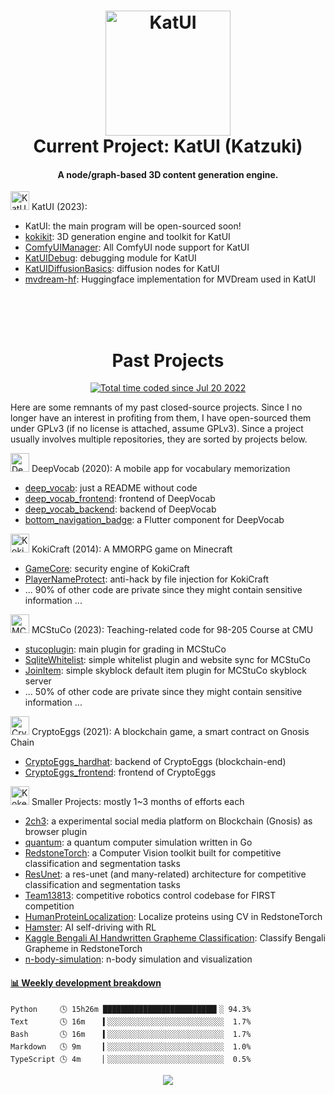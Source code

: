 <h1 align="center">
  <img src="https://kokecacao.me/static/img/katui_logo_horizontal_printed.png" alt="KatUI" width="200">
  <br>Current Project: KatUI (Katzuki)
</h1>

<h4 align="center">A node/graph-based 3D content generation engine.</h4>

<img src="https://kokecacao.me/static/img/katzuki.png" alt="KatUI" height="30"> KatUI (2023): 
- KatUI: the main program will be open-sourced soon!
- [kokikit](https://github.com/KokeCacao/kokikit): 3D generation engine and toolkit for KatUI
- [ComfyUIManager](https://github.com/KokeCacao/ComfyUIManager): All ComfyUI node support for KatUI
- [KatUIDebug](https://github.com/KokeCacao/KatUIDebug): debugging module for KatUI
- [KatUIDiffusionBasics](https://github.com/KokeCacao/KatUIDiffusionBasics): diffusion nodes for KatUI
- [mvdream-hf](https://github.com/KokeCacao/mvdream-hf): Huggingface implementation for MVDream used in KatUI

<br>

<h1 align="center">
  <br>Past Projects
</h1>

<p align="center">
  <a href="https://wakatime.com/@5d39136d-911d-4ceb-9dae-178d9dbef0cd"><img src="https://wakatime.com/badge/user/5d39136d-911d-4ceb-9dae-178d9dbef0cd.svg" alt="Total time coded since Jul 20 2022" /></a>
</p>

Here are some remnants of my past closed-source projects. Since I no longer have an interest in profiting from them, I have open-sourced them under GPLv3 (if no license is attached, assume GPLv3). Since a project usually involves multiple repositories, they are sorted by projects below.

<img src="https://kokecacao.me/static/img/deep_vocab.png" alt="DeepVocab" height="30"> DeepVocab (2020): A mobile app for vocabulary memorization
- [deep_vocab](https://github.com/KokeCacao/deep_vocab): just a README without code
- [deep_vocab_frontend](https://github.com/KokeCacao/deep_vocab_frontend): frontend of DeepVocab
- [deep_vocab_backend](https://github.com/KokeCacao/deep_vocab_backend): backend of DeepVocab
- [bottom_navigation_badge](https://github.com/KokeCacao/bottom_navigation_badge): a Flutter component for DeepVocab

<img src="https://kokecacao.me/static/img/Koki-Icon-Big.png" alt="KokiCraft" height="30"> KokiCraft (2014): A MMORPG game on Minecraft
- [GameCore](https://github.com/KokeCacao/GameCore): security engine of KokiCraft
- [PlayerNameProtect](https://github.com/KokeCacao/PlayerNameProtect): anti-hack by file injection for KokiCraft
- ... 90% of other code are private since they might contain sensitive information ...

<img src="https://kokecacao.me/static/img/mcstuco.png" alt="MCStuCo" height="30"> MCStuCo (2023): Teaching-related code for 98-205 Course at CMU
- [stucoplugin](https://github.com/KokeCacao/stucoplugin): main plugin for grading in MCStuCo
- [SqliteWhitelist](https://github.com/KokeCacao/SqliteWhitelist): simple whitelist plugin and website sync for MCStuCo
- [JoinItem](https://github.com/KokeCacao/JoinItem): simple skyblock default item plugin for MCStuCo skyblock server
- ... 50% of other code are private since they might contain sensitive information ...

<img src="https://kokecacao.me/static/img/cryptoegg_small.png" alt="CryptoEggs" height="30"> CryptoEggs (2021): A blockchain game, a smart contract on Gnosis Chain
- [CryptoEggs_hardhat](https://github.com/KokeCacao/CryptoEggs_hardhat): backend of CryptoEggs (blockchain-end)
- [CryptoEggs_frontend](https://github.com/KokeCacao/CryptoEggs_frontend): frontend of CryptoEggs

<img src="https://kokecacao.me/static/img/favicon.ico" alt="Koke_Cacao" height="30"> Smaller Projects: mostly 1~3 months of efforts each
- [2ch3](https://github.com/KokeCacao/2ch3): a experimental social media platform on Blockchain (Gnosis) as browser plugin
- [quantum](https://github.com/KokeCacao/quantum): a quantum computer simulation written in Go
- [RedstoneTorch](https://github.com/KokeCacao/RedstoneTorch): a Computer Vision toolkit built for competitive classification and segmentation tasks
- [ResUnet](https://github.com/KokeCacao/ResUnet): a res-unet (and many-related) architecture for competitive classification and segmentation tasks
- [Team13813](https://github.com/KokeCacao/Team13813): competitive robotics control codebase for FIRST competition
- [HumanProteinLocalization](https://github.com/KokeCacao/RedstoneTorch-HumanProteinLocalization): Localize proteins using CV in RedstoneTorch
- [Hamster](https://github.com/KokeCacao/Hamster): AI self-driving with RL
- [Kaggle Bengali AI Handwritten Grapheme Classification](https://github.com/KokeCacao/KaggleBengaliAIHandwrittenGraphemeClassification): Classify Bengali Grapheme in RedstoneTorch
- [n-body-simulation](https://github.com/KokeCacao/n-body-simulation): n-body simulation and visualization

<!-- waka-box start -->
#### <a href="https://gist.github.com/5db7183a9e07f1193716cb2b94e5d0e1" target="_blank">📊 Weekly development breakdown</a>
```text
Python     🕓 15h26m █████████████████████████▍░ 94.3%
Text       🕓 16m    ▍░░░░░░░░░░░░░░░░░░░░░░░░░░  1.7%
Bash       🕓 16m    ▍░░░░░░░░░░░░░░░░░░░░░░░░░░  1.7%
Markdown   🕓 9m     ▎░░░░░░░░░░░░░░░░░░░░░░░░░░  1.0%
TypeScript 🕓 4m     ▏░░░░░░░░░░░░░░░░░░░░░░░░░░  0.5%
```
<!-- Powered by https://github.com/YouEclipse/waka-box-go . -->
<!-- waka-box end -->

<p align="center">
  <img src="https://count.getloli.com/get/@:koke_cacao?theme=rule34">
</p>
